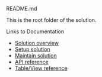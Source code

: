 README.md

This is the root folder of the solution.

Links to Documentation

- [Solution overview](docs/TsSmartSqlStore2.md)
- [Setup solution](docs/TsSmartSqlStore2_10_SetupSolution.md)
- [Maintain solution](docs/TsSmartSqlStore2_20_MaintainDatabase.md)
- [API reference](docs/TsSmartSqlStore2_90_API.md)
- [Table/View reference](docs/TsSmartSqlStore2_95_Table.md)

